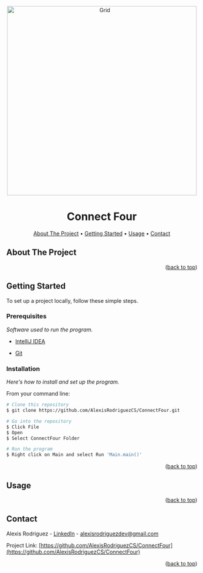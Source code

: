 <a name="readme-top"></a>

<p align="center">
  <img src="https://raw.githubusercontent.com/AlexisRodriguezCS/ConnectFour/main/Images/StarWars.jpg" alt="Grid" style="display:block;margin:auto;" height="500">
</p>
<h1 align="center">Connect Four</h1>

<!-- TABLE OF CONTENTS -->
<p align="center">
  <a href="#about">About The Project</a> •
  <a href="#getting-started">Getting Started</a> •
  <a href="#usage">Usage</a> •
  <a href="#contact">Contact</a>
</p>

<!-- ABOUT THE PROJECT -->
<a name="about"></a>
## About The Project

<p align="right">(<a href="#readme-top">back to top</a>)</p>

<!-- GETTING STARTED -->
<a name="getting-started"></a>
## Getting Started

To set up a project locally, follow these simple steps.

### Prerequisites

_Software used to run the program._
* [IntelliJ IDEA](https://www.jetbrains.com/idea/)

* [Git](https://git-scm.com/)

### Installation
_Here's how to install and set up the program._

From your command line:

```bash
# Clone this repository
$ git clone https://github.com/AlexisRodriguezCS/ConnectFour.git

# Go into the repository
$ Click File
$ Open
$ Select ConnectFour Folder

# Run the program
$ Right click on Main and select Run 'Main.main()' 
```

<p align="right">(<a href="#readme-top">back to top</a>)</p>

<!-- USAGE -->
<a name="usage"></a>
## Usage

<p align="right">(<a href="#readme-top">back to top</a>)</p>

<!-- CONTACT -->
<a name="contact"></a>
## Contact

Alexis Rodriguez - [LinkedIn](https://www.linkedin.com/in/alexisrodriguezcs/) - alexisrodriguezdev@gmail.com

Project Link: [https://github.com/AlexisRodriguezCS/ConnectFour](https://github.com/AlexisRodriguezCS/ConnectFour)

<p align="right">(<a href="#readme-top">back to top</a>)</p>
